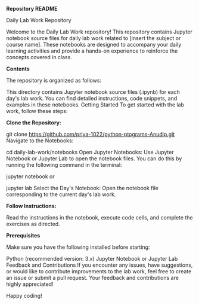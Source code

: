 **Repository README**

Daily Lab Work Repository

Welcome to the Daily Lab Work repository! This repository contains Jupyter notebook source files for daily lab work related to [insert the subject or course name]. These notebooks are designed to accompany your daily learning activities and provide a hands-on experience to reinforce the concepts covered in class.

**Contents**

The repository is organized as follows:

This directory contains Jupyter notebook source files (.ipynb) for each day's lab work. You can find detailed instructions, code snippets, and examples in these notebooks.
Getting Started
To get started with the lab work, follow these steps:

**Clone the Repository:**

git clone https://github.com/priya-1022/python-ptograms-Anudip.git
Navigate to the Notebooks:

cd daily-lab-work/notebooks
Open Jupyter Notebooks:
Use Jupyter Notebook or Jupyter Lab to open the notebook files. You can do this by running the following command in the terminal:

jupyter notebook
or

jupyter lab
Select the Day's Notebook:
Open the notebook file corresponding to the current day's lab work.


**Follow Instructions:**

Read the instructions in the notebook, execute code cells, and complete the exercises as directed.

**Prerequisites**

Make sure you have the following installed before starting:

Python (recommended version: 3.x)
Jupyter Notebook or Jupyter Lab
Feedback and Contributions
If you encounter any issues, have suggestions, or would like to contribute improvements to the lab work, feel free to create an issue or submit a pull request. Your feedback and contributions are highly appreciated!

Happy coding!
